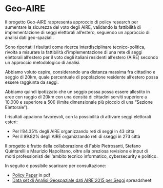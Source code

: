 # Geo-AIRE

Il progetto Geo-AIRE rappresenta approccio di policy research per aumentare la sicurezza del voto degli AIRE, validando la fattibilità di implementazione di seggi elettorali all’estero, seguendo un approccio di analisi dati geo-spaziali.

Sono riportati i risultati come ricerca interdisciplinare tecnico-politica, rivolta a misurare la fattibilità d'implementazione di una rete di seggi elettorali all’estero per il voto degli italiani residenti all’estero (AIRE) secondo un approccio metodologico di analisi.

Abbiamo voluto capire, considerando una distanza massima fra cittadino e seggio di 20km, quale percentuale di popolazione residente all’estero possa essere raggiunta da seggi.

Abbiamo quindi ipotizzato che un seggio possa possa essere allestito in aree con raggio di 20km con una densità di cittadini serviti superiore a 10.000 e superiore a 500 (limite dimensionale più piccolo di una “Sezione Elettorale”).

I risultati appaiono favorevoli, con la possibilità di attivare seggi elettorali esteri:
- Per l’84.35% degli AIRE organizzando reti di seggi in 43 città
- Per il 99.82% degli AIRE organizzando reti di sseggi in 273 città

Il progetto è frutto della collaborazione di Fabio Pietrosanti, Stefano Quintarelli e Maurizio Napolitano, oltre alla preziosa revisione e input di molti professionisti dell'ambito tecnico informatico, cybersecurity e politico.

In seguito è possibile scaricare per consultazione:

- [Policy Paper](https://github.com/g0v-it/Geo-AIRE/blob/main/Analisi-Geospaziale-dati-AIRE-2015-per-Seggi.pdf) in pdf
- [Data set di Analisi Geospaziale dati AIRE 2015 per Seggi](https://github.com/g0v-it/Geo-AIRE/blob/main/Analisi-Geospaziale-dati-AIRE-2015-per-Seggi.ods) spreadsheet
